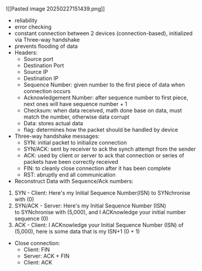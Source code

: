 


 ![[Pasted image 20250227151439.png]]

- reliability
- error checking
- constant connection between 2 devices (connection-based), initialized via Three-way handshake
- prevents flooding of data
- Headers:
	- Source port
	- Destination Port
	- Source IP
	- Destination IP
	- Sequence Number: given number to the first piece of data when connection occurs
	- Acknowledgement Number: after sequence number to first piece, next ones will have sequence number + 1
	- Checksum: when data received, math done base on data, must match the number, otherwise data corrupt
	- Data: stores actual data
	- flag: determines how the packet should be handled by device
- Three-way handshake messages:
	- SYN: initial packet to initialize connection
	- SYN/ACK: sent by receiver to ack the synch attempt from the sender
	- ACK: used by client or server to ack that connection or series of packets have been correctly received
	- FIN: to cleanly close connection after it has been complete
	- RST: abruptly end all communication
- Reconstruct Data with Sequence/Ack numbers:

1. SYN - Client: Here's my Initial Sequence Number(ISN) to SYNchronise with (0)
2. SYN/ACK - Server: Here's my Initial Sequence Number (ISN) to SYNchronise with (5,000), and I ACKnowledge your initial number sequence (0)
3. ACK - Client: I ACKnowledge your Initial Sequence Number (ISN) of (5,000), here is some data that is my ISN+1 (0 + 1)

- Close connection: 
	- Client: FIN
	- Server: ACK + FIN
	- Client: ACK